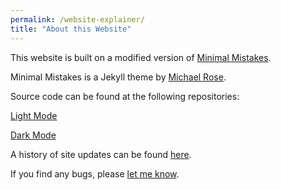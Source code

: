 ```yaml
---
permalink: /website-explainer/
title: "About this Website"
---
```


This website is  built on a modified version of [Minimal Mistakes](https://mmistakes.github.io/minimal-mistakes/about/).

Minimal Mistakes is a Jekyll theme by [Michael Rose](https://mademistakes.com/). 

Source code can be found at the following repositories:

[Light Mode](https://github.com/danielrdowns/website)

[Dark Mode](https://github.com/danielrdowns/website-darkmode)

A history of site updates can be found [here](/website-history/).

If you find any bugs, please [let me know](/contact/). 


